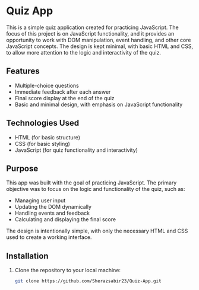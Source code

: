 # Quiz App

This is a simple quiz application created for practicing JavaScript. The focus of this project is on JavaScript functionality, and it provides an opportunity to work with DOM manipulation, event handling, and other core JavaScript concepts. The design is kept minimal, with basic HTML and CSS, to allow more attention to the logic and interactivity of the quiz.

## Features

- Multiple-choice questions
- Immediate feedback after each answer
- Final score display at the end of the quiz
- Basic and minimal design, with emphasis on JavaScript functionality

## Technologies Used

- HTML (for basic structure)
- CSS (for basic styling)
- JavaScript (for quiz functionality and interactivity)

## Purpose

This app was built with the goal of practicing JavaScript. The primary objective was to focus on the logic and functionality of the quiz, such as:

- Managing user input
- Updating the DOM dynamically
- Handling events and feedback
- Calculating and displaying the final score

The design is intentionally simple, with only the necessary HTML and CSS used to create a working interface.

## Installation

1. Clone the repository to your local machine:
   ```bash
   git clone https://github.com/Sherazsabir23/Quiz-App.git
